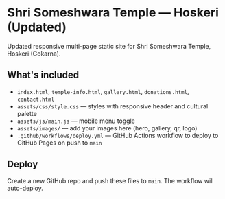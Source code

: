 # Shri Someshwara Temple — Hoskeri (Updated)

Updated responsive multi-page static site for Shri Someshwara Temple, Hoskeri (Gokarna).

## What's included
- `index.html`, `temple-info.html`, `gallery.html`, `donations.html`, `contact.html`
- `assets/css/style.css` — styles with responsive header and cultural palette
- `assets/js/main.js` — mobile menu toggle
- `assets/images/` — add your images here (hero, gallery, qr, logo)
- `.github/workflows/deploy.yml` — GitHub Actions workflow to deploy to GitHub Pages on push to `main`

## Deploy
Create a new GitHub repo and push these files to `main`. The workflow will auto-deploy.

